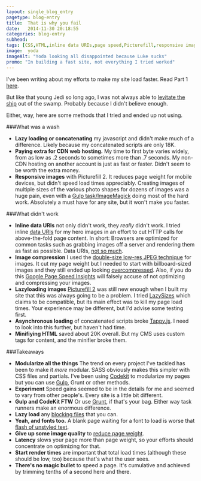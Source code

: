 ```yaml
---
layout: single_blog_entry
pagetype: blog-entry
title:  That is why you fail
date:   2014-11-30 20:18:55
categories: blog-entry
subhead:
tags: [CSS,HTML,inline data URIs,page speed,Picturefill,responsive images,web development,web optimization,web speed]
image:  yoda
imageAlt: "Yoda looking all disappointed because Luke sucks"
promo: "In building a fast site, not everything I tried worked"
---  
```


I've been writing about my efforts to make my site load faster. Read Part 1 [here][27].

But like that young Jedi so long ago, I was not always able to [levitate the ship][28] out of the swamp. Probably because I didn't believe enough.

Either, way, here are some methods that I tried and ended up not using.

###What was a wash

* __Lazy loading or concatenating__ my javascript and didn't make much of a difference. Likely because my concatenated scripts are only 18K.
* __Paying extra for CDN web hosting.__ My time to first byte varies widely, from as low as .2 seconds to sometimes more than .7 seconds. My non-CDN hosting on another account is just as fast or faster. Didn't seem to be worth the extra money.
* __Responsive images__ with Picturefill 2. It reduces page weight for mobile devices, but didn't speed load times appreciably. Creating images of multiple sizes of the various photo shapes for dozens of images was a huge pain, even with a [Gulp task/ImageMagick][16] doing most of the hard work. Absolutely a must have for any site, but it won't make you faster.

###What didn't work

* __Inline data URIs__ not only didn't work, they *really* didn't work. I tried inline [data URIs][24] for my hero images in an effort to cut HTTP calls for above-the-fold page content. In short: Browsers are optimized for common tasks such as grabbing images off a server and rendering them as fast as possible. Data URIs, [not so much][25].
* __Image compression__ I used the [double-size low-res JPEG technique][11] for images. It cut my page weight but I needed to start with billboard-sized images and they still ended up looking [overcompressed][12]. Also, if you do this [Google Page Speed Insights][26] will falsely accuse of not optimizing and compressing your images.
* __Lazyloading images__  [Picturefill 2][13] was still new enough when I built my site that this was always going to be a problem. I tried [LazySizes][14] which claims to be compatible, but its main effect was to kill my page load times. Your experience may be different, but I'd advise some testing first.
* __Asynchronous loading__ of concatenated scripts broke [Tappy.js][15]. I need to look into this further, but haven't had time.
* __Minifiying HTML__ saved about 20K overall. But my CMS uses custom tags for content, and the minifier broke them.

###Takeaways

* __Modularize all the things__ The trend on every project I've tackled has been to make it _more_ modular. SASS obviously makes this simpler with CSS files and partials. I've been using [Codekit][17] to modularize my pages but you can use [Gulp][29], Grunt or other methods.
* __Experiment__ Speed gains seemed to be in the details for me and seemed to vary from other people's. Every site is a little bit different.
* __Gulp and CodeKit FTW__ Or use [Grunt][18], if that's your bag. Either way task runners make an enormous difference.
* __Lazy load__ any [blocking files][30] that you can.
* __Yeah, and fonts too.__ A blank page waiting for a font to load is worse that [flash of unstyled text][21].
* __Give up some image quality__ to [reduce page weight][22].
* __Latency__ slows your page more than page weight, so your efforts should concentrate on optimizing for that.
* __Start render times__ are important that total load times (although these should be low, too) because that's what the user sees.
* __There's no magic bullet__ to speed a page. It's cumulative and achieved by trimming tenths of a second here and there.

[1]: http://css-tricks.com/authoring-critical-fold-css/
[2]: http://www.webpagetest.org/video/compare.php?tests=141126_M6_XJ2-r:1-c:0
[3]: http://www.davidputney.com/siteart/pl_hero_design.jpg
[4]: https://twitter.com/jpamental
[5]: http://artifactconf.com/providence/
[6]: https://github.com/typekit/webfontloader
[7]: https://github.com/filamentgroup/loadCSS
[8]: http://css-tricks.com/svg-sprites-use-better-icon-fonts/
[9]: http://validator.w3.org/
[10]: http://en.wikipedia.org/wiki/Tallulah_Bankhead
[11]: http://www.filamentgroup.com/lab/compressive-images.html
[12]: http://www.davidputney.com/siteart/hero_crux.jpg
[13]: http://css-tricks.com/picturefill-2/
[14]: http://afarkas.github.io/lazysizes/
[15]: https://github.com/filamentgroup/tappy
[16]: https://www.npmjs.org/package/gulp-gm
[17]: https://incident57.com/codekit/
[18]: http://gruntjs.com/
[19]: http://gulpjs.com/
[20]: https://github.com/addyosmani/critical
[21]: http://en.wikipedia.org/wiki/Flash_of_unstyled_content
[22]: http://www.websiteoptimization.com/services/analyze/
[23]: http://www.youtube.com/watch?v=K-YyL7X4CWw&t=0m53s
[24]: http://blog.teamtreehouse.com/using-data-uris-speed-website
[25]: http://www.mobify.com/blog/data-uris-are-slow-on-mobile/
[26]: https://developers.google.com/speed/pagespeed/insights/?url=http%3A%2F%2Fdavidputney.com%2F
[27]: http://www.davidputney.com/2014/11/making-davidputneycom-go-fast.html
[28]: http://www.youtube.com/watch?v=M_QcRPNfUuE&t=1m16s
[29]: https://www.npmjs.org/package/gulp-include
[30]: https://developers.google.com/web/fundamentals/performance/critical-rendering-path/analyzing-crp?hl=en

